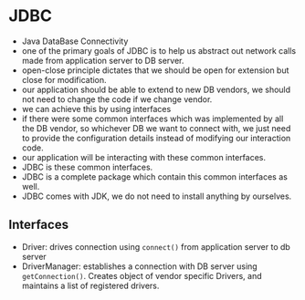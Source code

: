 # JDBC
- Java DataBase Connectivity
- one of the primary goals of JDBC is to help us abstract out network calls made from application server to DB server.
- open-close principle dictates that we should be open for extension but close for modification.
- our application should be able to extend to new DB vendors, we should not need to change the code if we change vendor.
- we can achieve this by using interfaces
- if there were some common interfaces which was implemented by all the DB vendor, so whichever DB we want to connect with, we just need to provide the configuration details instead of modifying our interaction code.
- our application will be interacting with these common interfaces.
- JDBC is these common interfaces.
- JDBC is a complete package which contain this common interfaces as well.
- JDBC comes with JDK, we do not need to install anything by ourselves.

## Interfaces
- Driver: drives connection using `connect()` from application server to db server
- DriverManager: establishes a connection with DB server using `getConnection()`. Creates object of vendor specific Drivers, and maintains a list of registered drivers.